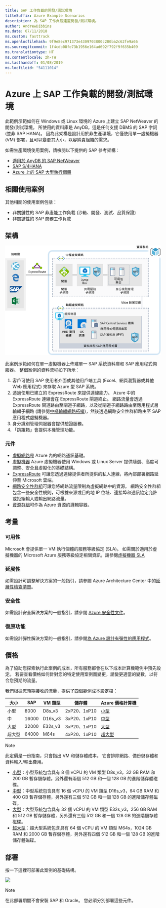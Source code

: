 ```yaml
---
title: SAP 工作負載的開發/測試環境
titleSuffix: Azure Example Scenarios
description: 為 SAP 工作負載建置開發/測試環境。
author: AndrewDibbins
ms.date: 07/11/2018
ms.custom: fasttrack
ms.openlocfilehash: 9f9e8ec971373e4309703800c200ba2c62fe9a66
ms.sourcegitcommit: 1f4cdb08fe73b1956e164ad692f792f9f635b409
ms.translationtype: HT
ms.contentlocale: zh-TW
ms.lasthandoff: 01/08/2019
ms.locfileid: "54111014"
---
```

# <a name="devtest-environments-for-sap-workloads-on-azure"></a>Azure 上 SAP 工作負載的開發/測試環境

此範例示範如何在 Windows 或 Linux 環境的 Azure 上建立 SAP NetWeaver 的開發/測試環境。 所使用的資料庫是 AnyDB，這是任何支援 DBMS 的 SAP 字詞 (並非 SAP HANA)。 因為此架構是設計用於非生產環境，它僅使用單一虛擬機器 (VM) 部署，且可以變更其大小，以容納貴組織的需求。

如需生產環境使用案例，請檢閱以下提供的 SAP 參考架構：

- [適用於 AnyDB 的 SAP NetWeaver][sap-netweaver]
- [SAP S/4HANA][sap-hana]
- [Azure 上的 SAP 大型執行個體][sap-large]

## <a name="relevant-use-cases"></a>相關使用案例

其他相關的使用案例包括：

- 非關鍵性的 SAP 非產能工作負載 (沙箱、開發、測試、品質保證)
- 非關鍵性的 SAP 商務工作負載

## <a name="architecture"></a>架構

![SAP 工作負載的開發/測試環境架構圖](./media/architecture-sap-dev-test.png)

此案例示範如何在單一虛擬機器上佈建單一 SAP 系統資料庫和 SAP 應用程式伺服器。 整個案例的資料流程如下所示：

1. 客戶可使用 SAP 使用者介面或其他用戶端工具 (Excel、網頁瀏覽器或其他 Web 應用程式) 來存取 Azure 型 SAP 系統。
2. 透過使用已建立的 ExpressRoute 來提供連線能力。 Azure 中的 ExpressRoute 連線會在 ExpressRoute 閘道終止。 網路流量會透過 ExpressRoute 閘道路由至閘道子網路，以及從閘道子網路路由至應用程式層輪輻子網路 (請參閱[中樞輪輻網路拓撲][hub-spoke])，然後透過網路安全性群組路由至 SAP 應用程式虛擬機器。
3. 身分識別管理伺服器會提供驗證服務。
4. 「跳躍箱」會提供本機管理功能。

### <a name="components"></a>元件

- [虛擬網路](/azure/virtual-network/virtual-networks-overview)是 Azure 內的網路通訊基礎。
- [虛擬機器](/azure/virtual-machines/windows/overview) Azure 虛擬機器使用 Windows 或 Linux Server 提供隨選、高度可調整、安全且虛擬化的基礎結構。
- [ExpressRoute](/azure/expressroute/expressroute-introduction) 可讓您透過連線提供者所提供的私人連線，將內部部署網路延伸至 Microsoft 雲端。
- [網路安全性群組](/azure/virtual-network/security-overview)可讓您將網路流量限制為虛擬網路中的資源。 網路安全性群組包含一些安全性規則，可根據來源或目的地 IP 位址、連接埠和通訊協定允許或拒絕輸入或輸出網路流量。
- [資源群組](/azure/azure-resource-manager/resource-group-overview#resource-groups)可作為 Azure 資源的邏輯容器。

## <a name="considerations"></a>考量

### <a name="availability"></a>可用性

Microsoft 會提供單一 VM 執行個體的服務等級協定 (SLA)。 如需關於適用於虛擬機器的 Microsoft Azure 服務等級協定相關資訊，請參閱[虛擬機器 SLA](https://azure.microsoft.com/support/legal/sla/virtual-machines)

### <a name="scalability"></a>延展性

如需設計可調整解決方案的一般指引，請參閱 Azure Architecture Center 中的[延展性檢查清單][scalability]。

### <a name="security"></a>安全性

如需設計安全解決方案的一般指引，請參閱 [Azure 安全性文件][security]。

### <a name="resiliency"></a>復原功能

如需設計彈性解決方案的一般指引，請參閱[為 Azure 設計有彈性的應用程式][resiliency]。

## <a name="pricing"></a>價格

為了協助您探索執行此案例的成本，所有服務都會在以下成本計算機範例中預先設定。 若要查看價格如何針對您的特定使用案例而變更，請變更適當的變數，以符合您預期的流量。

我們根據您預期接收的流量，提供了四個範例成本設定檔：

|大小|SAP|VM 類型|儲存體|Azure 價格計算機|
|----|----|-------|-------|---------------|
|小型|8000|D8s_v3|2xP20、1xP10|[小型](https://azure.com/e/9d26b9612da9466bb7a800eab56e71d1)|
|中|16000|D16s_v3|3xP20、1xP10|[中型](https://azure.com/e/465bd07047d148baab032b2f461550cd)|
大型|32000|E32s_v3|3xP20、1xP10|[大型](https://azure.com/e/ada2e849d68b41c3839cc976000c6931)|
超大型|64000|M64s|4xP20、1xP10|[超大型](https://azure.com/e/975fb58a965c4fbbb54c5c9179c61cef)|

> [!NOTE]
> 此定價是一份指南，只會指出 VM 和儲存體成本。 它會排除網路、備份儲存體和資料輸入/輸出費用。

- [小型](https://azure.com/e/9d26b9612da9466bb7a800eab56e71d1)：小型系統包含具有 8 個 vCPU 的 VM 類型 D8s_v3，32 GB RAM 和 200 GB 暫存儲存體，另外還有兩個 512 GB 和一個 128 GB 的進階儲存體磁碟。
- [中型](https://azure.com/e/465bd07047d148baab032b2f461550cd)：中型系統包含具有 16 個 vCPU 的 VM 類型 D16s_v3，64 GB RAM 和 400 GB 暫存儲存體，另外還有三個 512 GB 和一個 128 GB 的進階儲存體磁碟。
- [大型](https://azure.com/e/ada2e849d68b41c3839cc976000c6931)：大型系統包含具有 32 個 vCPU 的 VM 類型 E32s_v3，256 GB RAM 和 512 GB 暫存儲存體，另外還有三個 512 GB 和一個 128 GB 的進階儲存體磁碟。
- [超大型](https://azure.com/e/975fb58a965c4fbbb54c5c9179c61cef)：超大型系統包含具有 64 個 vCPU 的 VM 類型 M64s，1024 GB RAM 和 2000 GB 暫存儲存體，另外還有四個 512 GB 和一個 128 GB 的進階儲存體磁碟。

## <a name="deployment"></a>部署

按一下這裡可部署此案例的基礎結構。

<!-- markdownlint-disable MD033 -->

<a href="https://portal.azure.com/#create/Microsoft.Template/uri/https%3A%2F%2Fraw.githubusercontent.com%2Fmspnp%2Fsolution-architectures%2Fmaster%2Fapps%2Fsap-2tier%2Fazuredeploy.json" target="_blank">
    <img src="https://azuredeploy.net/deploybutton.png"/>
</a>

<!-- markdownlint-enable MD033 -->

> [!NOTE]
> 在此部署期間不會安裝 SAP 和 Oracle。 您必須分別部署這些元件。

<!-- links -->
[resiliency]: /azure/architecture/resiliency/
[security]: /azure/security/
[scalability]: /azure/architecture/checklist/scalability
[sap-netweaver]: /azure/architecture/reference-architectures/sap/sap-netweaver
[sap-hana]: /azure/architecture/reference-architectures/sap/sap-s4hana
[sap-large]: /azure/architecture/reference-architectures/sap/hana-large-instances
[hub-spoke]: /azure/architecture/reference-architectures/hybrid-networking/hub-spoke
